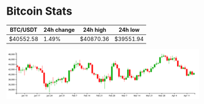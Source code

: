 # Bitcoin Stats

BTC/USDT|24h change|24h high|24h low|
|---|---|---|---|
|$40552.58|1.49%|$40870.36|$39551.94|

<img src="./chart.svg">
